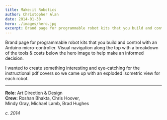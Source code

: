 ```yaml
---
title: Make:it Robotics
author: Christopher Alan
date: 2014-01-30
hero: ./images/hero.jpg
excerpt: Brand page for programmable robot kits that you build and control with an Arduino micro-controller.
---
```


Brand page for programmable robot kits that you build and control with an Arduino micro-controller. Visual navigation along the top with a breakdown of the tools & costs below the hero image to help make an informed decision.​​​​​​​

I wanted to create something interesting and eye-catching for the instructional pdf covers so we came up with an exploded isometric view for each robot.

---

**Role:** Art Direction & Design  
**Crew:** Roshan Bhakta, Chris Hoover,  
Mindy Gray, Michael Lamb, Brad Hughes 

_c. 2014_